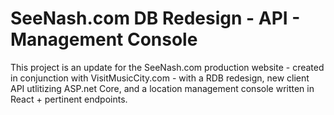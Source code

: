 # SeeNash.com DB Redesign - API - Management Console

This project is an update for the SeeNash.com production website - created in conjunction with VisitMusicCity.com - with a RDB redesign, new client API utlitizing ASP.net Core, and a location management console written in React + pertinent endpoints.
